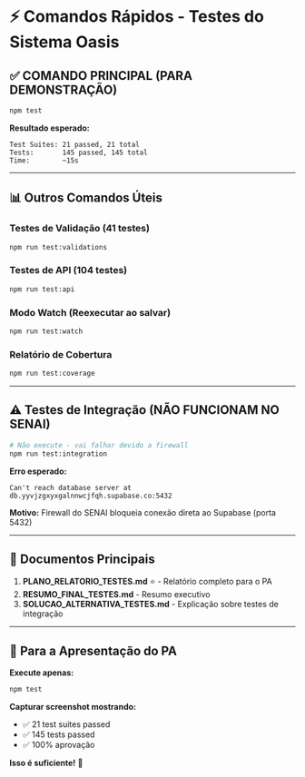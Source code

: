 # ⚡ Comandos Rápidos - Testes do Sistema Oasis

## ✅ COMANDO PRINCIPAL (PARA DEMONSTRAÇÃO)

```bash
npm test
```

**Resultado esperado:**
```
Test Suites: 21 passed, 21 total
Tests:       145 passed, 145 total
Time:        ~15s
```

---

## 📊 Outros Comandos Úteis

### Testes de Validação (41 testes)
```bash
npm run test:validations
```

### Testes de API (104 testes)
```bash
npm run test:api
```

### Modo Watch (Reexecutar ao salvar)
```bash
npm run test:watch
```

### Relatório de Cobertura
```bash
npm run test:coverage
```

---

## ⚠️ Testes de Integração (NÃO FUNCIONAM NO SENAI)

```bash
# Não execute - vai falhar devido a firewall
npm run test:integration
```

**Erro esperado:**
```
Can't reach database server at db.yyvjzgxyxgalnnwcjfqh.supabase.co:5432
```

**Motivo:** Firewall do SENAI bloqueia conexão direta ao Supabase (porta 5432)

---

## 📁 Documentos Principais

1. **PLANO_RELATORIO_TESTES.md** ⭐ - Relatório completo para o PA
2. **RESUMO_FINAL_TESTES.md** - Resumo executivo
3. **SOLUCAO_ALTERNATIVA_TESTES.md** - Explicação sobre testes de integração

---

## 🎯 Para a Apresentação do PA

**Execute apenas:**
```bash
npm test
```

**Capturar screenshot mostrando:**
- ✅ 21 test suites passed
- ✅ 145 tests passed
- ✅ 100% aprovação

**Isso é suficiente!** 🎉
